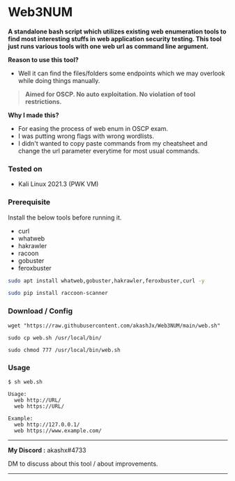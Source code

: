 # Web3NUM

**A standalone bash script which utilizes existing web enumeration tools to find most interesting stuffs in web application security testing.
This tool just runs various tools with one web url as command line argument.**

**Reason to use this tool?**
- Well it can find the files/folders some endpoints which we may overlook while doing things manually.

> **Aimed for OSCP. No auto exploitation. No violation of tool restrictions.**

**Why I made this?**
- For easing the process of web enum in OSCP exam.
- I was putting wrong flags with wrong wordlists.
- I didn't wanted to copy paste commands from my cheatsheet and change the url parameter everytime for most usual commands.

### Tested on
- Kali Linux 2021.3 (PWK VM)
 
### Prerequisite
Install the below tools before running it.
- curl
- whatweb
- hakrawler
- racoon
- gobuster
- feroxbuster

```bash
sudo apt install whatweb,gobuster,hakrawler,feroxbuster,curl -y

sudo pip install raccoon-scanner
```

### Download / Config
```
wget "https://raw.githubusercontent.com/akashJx/Web3NUM/main/web.sh"

sudo cp web.sh /usr/local/bin/

sudo chmod 777 /usr/local/bin/web.sh
```

### Usage
```
$ sh web.sh                       

Usage: 
  web http://URL/
  web https://URL/

Example:
  web http://127.0.0.1/
  web https://www.example.com/
```

---

**My Discord :** akashx#4733

DM to discuss about this tool / about improvements. 

---
